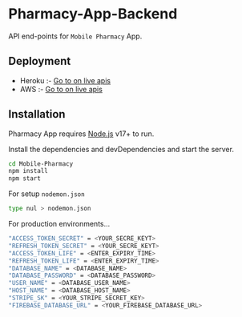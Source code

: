 ﻿# Pharmacy-App-Backend
 
API end-points for `Mobile Pharmacy` App.

## Deployment

- Heroku :- [Go to on live apis](https://mobile-pharmacy.herokuapp.com/)
- AWS    :- [Go to on live apis](http://ec2-54-92-221-161.compute-1.amazonaws.com:8000/)

## Installation

Pharmacy App requires [Node.js](https://nodejs.org/) v17+ to run.

Install the dependencies and devDependencies and start the server.


```sh
cd Mobile-Pharmacy
npm install
npm start
```

For setup `nodemon.json`

```sh
type nul > nodemon.json
```

For production environments...

```sh
"ACCESS_TOKEN_SECRET" = <YOUR_SECRE_KEYT>
"REFRESH_TOKEN_SECRET" = <YOUR_SECRE_KEYT>
"ACCESS_TOKEN_LIFE" = <ENTER_EXPIRY_TIME>
"REFRESH_TOKEN_LIFE" = <ENTER_EXPIRY_TIME>
"DATABASE_NAME" = <DATABASE_NAME>
"DATABASE_PASSWORD" = <DATABASE_PASSWORD>
"USER_NAME" = <DATABASE_USER_NAME>
"HOST_NAME" = <DATABASE_HOST_NAME>
"STRIPE_SK" = <YOUR_STRIPE_SECRET_KEY>
"FIREBASE_DATABASE_URL" = <YOUR_FIREBASE_DATABASE_URL>
```
